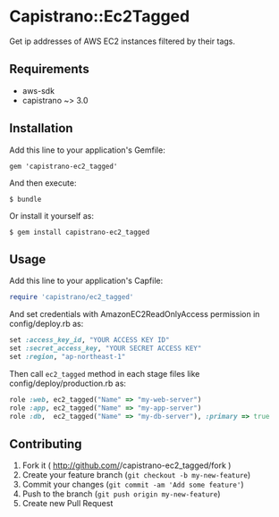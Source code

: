 # Capistrano::Ec2Tagged

Get ip addresses of AWS EC2 instances filtered by their tags.

## Requirements

* aws-sdk
* capistrano ~> 3.0

## Installation

Add this line to your application's Gemfile:

    gem 'capistrano-ec2_tagged'

And then execute:

    $ bundle

Or install it yourself as:

    $ gem install capistrano-ec2_tagged

## Usage

Add this line to your application's Capfile:

```ruby
require 'capistrano/ec2_tagged'
```

And set credentials with AmazonEC2ReadOnlyAccess permission in config/deploy.rb as:


```ruby
set :access_key_id, "YOUR ACCESS KEY ID"
set :secret_access_key, "YOUR SECRET ACCESS KEY"
set :region, "ap-northeast-1"
```

Then call `ec2_tagged` method in each stage files like config/deploy/production.rb as:

```ruby
role :web, ec2_tagged("Name" => "my-web-server")
role :app, ec2_tagged("Name" => "my-app-server")
role :db,  ec2_tagged("Name" => "my-db-server"), :primary => true
```


## Contributing

1. Fork it ( http://github.com/<my-github-username>/capistrano-ec2_tagged/fork )
2. Create your feature branch (`git checkout -b my-new-feature`)
3. Commit your changes (`git commit -am 'Add some feature'`)
4. Push to the branch (`git push origin my-new-feature`)
5. Create new Pull Request
